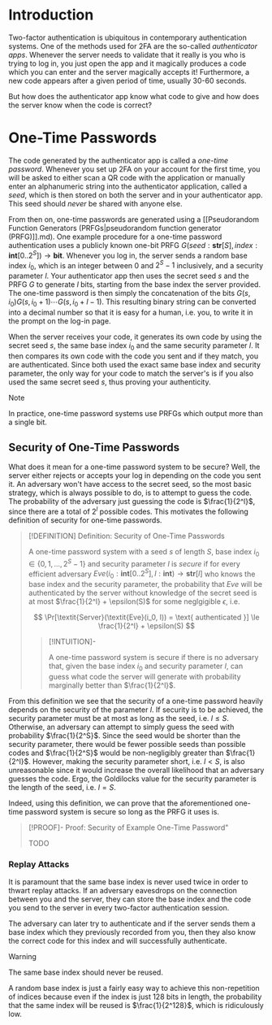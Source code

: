 # Introduction

Two-factor authentication is ubiquitous in contemporary authentication systems. One of the methods used for 2FA are the so-called *authenticator apps*. Whenever the server needs to validate that it really is you who is trying to log in, you just open the app and it magically produces a code which you can enter and the server magically accepts it! Furthermore, a new code appears after a given period of time, usually 30-60 seconds. 

But how does the authenticator app know what code to give and how does the server know when the code is correct? 

# One-Time Passwords

The code generated by the authenticator app is called a *one-time password*. Whenever you set up 2FA on your account for the first time, you will be asked to either scan a QR code with the application or manually enter an alphanumeric string into the authenticator application, called a *seed*, which is then stored on both the server and in your authenticator app. This seed should *never* be shared with anyone else.

From then on, one-time passwords are generated using a [[Pseudorandom Function Generators (PRFGs|pseudorandom function generator (PRFG)]].md). One example procedure for a one-time password authentication uses a publicly known one-bit PRFG $G(seed: \textbf{str}[S], index: \textbf{int}[0..2^S]) \to \textbf{bit}$. Whenever you log in, the server sends a random base index $i_0$, which is an integer between $0$ and $2^S - 1$ inclusively, and a security parameter $l$. Your authenticator app then uses the secret seed $s$ and the PRFG $G$ to generate $l$ bits, starting from the base index the server provided. The one-time password is then simply the concatenation of the bits $G(s, i_0)G(s,i_0 + 1)\cdots G(s,i_0 + l - 1)$. This resulting binary string can be converted into a decimal number so that it is easy for a human, i.e. you, to write it in the prompt on the log-in page.

When the server receives your code, it generates its own code by using the secret seed $s$, the same base index $i_0$ and the same security parameter $l$. It then compares its own code with the code you sent and if they match, you are authenticated. Since both used the exact same base index and security parameter, the only way for your code to match the server's is if you also used the same secret seed $s$, thus proving your authenticity. 

>[!NOTE]
>
>In practice, one-time password systems use PRFGs which output more than a single bit.
>

## Security of One-Time Passwords
What does it mean for a one-time password system to be secure? Well, the server either rejects or accepts your log in depending on the code you sent it. An adversary won't have access to the secret seed, so the most basic strategy, which is always possible to do, is to attempt to guess the code. The probability of the adversary just guessing the code is $\frac{1}{2^l}$, since there are a total of $2^l$ possible codes. This motivates the following definition of security for one-time passwords.

>[!DEFINITION] Definition: Security of One-Time Passwords
>
>A one-time password system with a seed $s$ of length $S$, base index $i_0 \in \{0,1,..., 2^S - 1\}$ and security parameter $l$ is *secure* if for every efficient adversary $\textit{Eve}(i_0: \textbf{int}[0..2^S], l: \textbf{int}) \to \textbf{str}[l]$ who knows the base index and the security parameter, the probability that $\textit{Eve}$ will be authenticated by the server without knowledge of the secret seed is at most $\frac{1}{2^l} + \epsilon(S)$ for some neglgigible $\epsilon$, i.e.
>
>$$
>\Pr[\textit{Server}(\textit{Eve}(i_0, l)) = \text{ authenticated }] \le \frac{1}{2^l} + \epsilon(S)
>$$
>
>>[!INTUITION]-
>>
>>A one-time password system is secure if there is no adversary that, given the base index $i_0$ and security parameter $l$, can guess what code the server will generate with probability marginally better than $\frac{1}{2^l}$.
>>
>

From this definition we see that the security of a one-time password heavily depends on the security of the parameter $l$. If security is to be achieved, the security parameter must be at most as long as the seed, i.e. $l \le S$. Otherwise, an adversary can attempt to simply guess the seed with probability $\frac{1}{2^S}$. Since the seed would be shorter than the security parameter, there would be fewer possible seeds than possible codes and $\frac{1}{2^S}$ would be non-negligibly greater than $\frac{1}{2^l}$. However, making the security parameter short, i.e. $l \lt S$, is also unreasonable since it would increase the overall likelihood that an adversary guesses the code. Ergo, the Goldilocks value for the security parameter is the length of the seed, i.e. $l = S$.

Indeed, using this definition, we can prove that the aforementioned one-time password system is secure so long as the PRFG it uses is.

>[!PROOF]- Proof: Security of Example One-Time Password"
>
>TODO
>

### Replay Attacks

It is paramount that the same base index is never used twice in order to thwart replay attacks. If an adversary eavesdrops on the connection between you and the server, they can store the base index and the code you send to the server in every two-factor authentication session.

The adversary can later try to authenticate and if the server sends them a base index which they previously recorded from you, then they also know the correct code for this index and will successfully authenticate. 

>[!WARNING]
>
>The same base index should never be reused.
>

A random base index is just a fairly easy way to achieve this non-repetition of indices because even if the index is just 128 bits in length, the probability that the same index will be reused is $\frac{1}{2^128}$, which is ridiculously low.